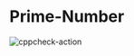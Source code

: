 # Prime-Number
![cppcheck-action](https://github.com/stepin105143/Prime-Number/workflows/cppcheck-action/badge.svg)
